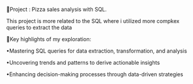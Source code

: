 🔹Project : Pizza sales analysis with SQL.

This project is more related to the SQL where i utilized more compkex queries to extract the data

🔹Key highlights of my exploration:

  •Mastering SQL queries for data extraction, transformation, and analysis

  •Uncovering trends and patterns to derive actionable insights

  •Enhancing decision-making processes through data-driven strategies
